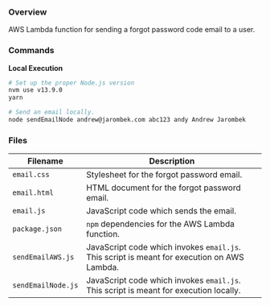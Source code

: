 ### Overview

AWS Lambda function for sending a forgot password code email to a user.

### Commands

**Local Execution**

```bash
# Set up the proper Node.js version
nvm use v13.9.0
yarn

# Send an email locally.
node sendEmailNode andrew@jarombek.com abc123 andy Andrew Jarombek
```

### Files

| Filename               | Description                                                                                  |
|------------------------|----------------------------------------------------------------------------------------------|
| `email.css`            | Stylesheet for the forgot password email.                                                    |
| `email.html`           | HTML document for the forgot password email.                                                 |
| `email.js`             | JavaScript code which sends the email.                                                       |
| `package.json`         | `npm` dependencies for the AWS Lambda function.                                              |
| `sendEmailAWS.js`      | JavaScript code which invokes `email.js`.  This script is meant for execution on AWS Lambda. |
| `sendEmailNode.js`     | JavaScript code which invokes `email.js`.  This script is meant for execution locally.       |